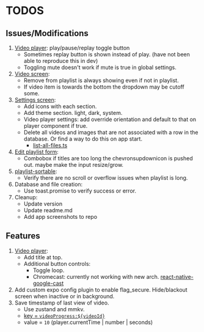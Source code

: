 # TODOS

## Issues/Modifications

1. [Video player](components/video-player.tsx): play/pause/replay toggle button
   - Sometimes replay button is shown instead of play. (have not been able to reproduce this in dev)
   - Toggling mute doesn't work if mute is true in global settings.
2. [Video screen](<app/(tabs)/index.tsx>):
   - Remove from playlist is always showing even if not in playlist.
   - If video item is towards the bottom the dropdown may be cutoff some.
3. [Settings screen](<app/(tabs)/settings.tsx>):
   - Add icons with each section.
   - Add theme section. light, dark, system.
   - Video player settings: add override orientation and default to that on player component if true.
   - Delete all videos and images that are not associated with a row in the database. Or find a way to do this on app start.
     - [list-all-files.ts](lib/list-all-files.ts)
4. [Edit playlist form](components/forms/edit-playlist.tsx):
   - Combobox if titles are too long the chevronsupdownicon is pushed out. maybe make the input resize/grow.
5. [playlist-sortable](components/playlist-sortable.tsx):
   - Verify there are no scroll or overflow issues when playlist is long.
6. Database and file creation:
   - Use toast.promise to verify success or error.
7. Cleanup:
   - Update version
   - Update readme.md
   - Add app screenshots to repo

## Features

1. [Video player](components/video-player.tsx):
   - Add title at top.
   - Additional button controls:
     - Toggle loop.
     - Chromecast: currently not working with new arch. [react-native-google-cast](https://react-native-google-cast.github.io/docs/components/CastButton)
2. Add custom expo config plugin to enable flag_secure. Hide/blackout screen when inactive or in background.
3. Save timestamp of last view of video.
   - Use zustand and mmkv.
   - [key = `videoProgress:${videoId}`](lib/store.ts#L381)
   - value = `10` (player.currentTime | number | seconds)
